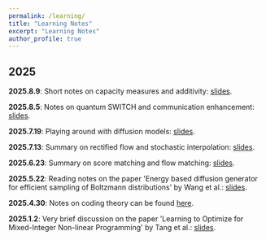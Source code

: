 ```yaml
---
permalink: /learning/
title: "Learning Notes"
excerpt: "Learning Notes"
author_profile: true
---
```


##  2025
 


<p><strong>2025.8.9</strong>: Short notes on capacity measures and additivity: <a href="/files/Short_notes_on_capacity_measures_and_additivity.pdf">slides</a>.</p>

<p><strong>2025.8.5</strong>: Notes on quantum SWITCH and communication enhancement: <a href="/files/Quantum_SWITCH_for_Communication_Enhancement.pdf">slides</a>.</p>



<p><strong>2025.7.19</strong>: Playing around with diffusion models: <a href="/files/fun with diffusion models.pptx">slides</a>.</p>


<p><strong>2025.7.13</strong>: Summary on rectified flow and stochastic interpolation: <a href="/files/Rectified_flow_stochastic_interpolation.pdf">slides</a>.</p>

<p><strong>2025.6.23</strong>: Summary on score matching and flow matching: <a href="/files/Score_matching_flow_matching.pdf">slides</a>.</p>

<p><strong>2025.5.22</strong>: Reading notes on the paper 'Energy based diffusion generator for efficient sampling of Boltzmann distributions' by Wang et al.: <a href="/files/energy_based_diffusion.pdf">slides</a>.</p>

<p><strong>2025.4.30</strong>: Notes on coding theory can be found <a href="https://github.com/YaoSiqi2003/Notes-on-coding-theory">here</a>.</p>

<p><strong>2025.1.2</strong>: Very brief discussion on the paper 'Learning to Optimize for Mixed-Integer Non-linear Programming' by Tang et al.: <a href="/files/MINLP_Presentation.pdf">slides</a>.</p> 